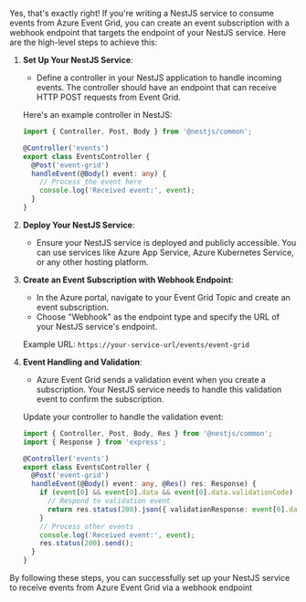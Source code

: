 Yes, that's exactly right! If you're writing a NestJS service to consume events from Azure Event Grid, you can create an event subscription with a webhook endpoint that targets the endpoint of your NestJS service. Here are the high-level steps to achieve this:

1. **Set Up Your NestJS Service**:
   - Define a controller in your NestJS application to handle incoming events. The controller should have an endpoint that can receive HTTP POST requests from Event Grid.

   Here's an example controller in NestJS:

   ```typescript
   import { Controller, Post, Body } from '@nestjs/common';

   @Controller('events')
   export class EventsController {
     @Post('event-grid')
     handleEvent(@Body() event: any) {
       // Process the event here
       console.log('Received event:', event);
     }
   }
   ```

2. **Deploy Your NestJS Service**:
   - Ensure your NestJS service is deployed and publicly accessible. You can use services like Azure App Service, Azure Kubernetes Service, or any other hosting platform.

3. **Create an Event Subscription with Webhook Endpoint**:
   - In the Azure portal, navigate to your Event Grid Topic and create an event subscription.
   - Choose "Webhook" as the endpoint type and specify the URL of your NestJS service's endpoint.
   
   Example URL: `https://your-service-url/events/event-grid`

4. **Event Handling and Validation**:
   - Azure Event Grid sends a validation event when you create a subscription. Your NestJS service needs to handle this validation event to confirm the subscription.
   
   Update your controller to handle the validation event:

   ```typescript
   import { Controller, Post, Body, Res } from '@nestjs/common';
   import { Response } from 'express';

   @Controller('events')
   export class EventsController {
     @Post('event-grid')
     handleEvent(@Body() event: any, @Res() res: Response) {
       if (event[0] && event[0].data && event[0].data.validationCode) {
         // Respond to validation event
         return res.status(200).json({ validationResponse: event[0].data.validationCode });
       }
       // Process other events
       console.log('Received event:', event);
       res.status(200).send();
     }
   }
   ```

By following these steps, you can successfully set up your NestJS service to receive events from Azure Event Grid via a webhook endpoint